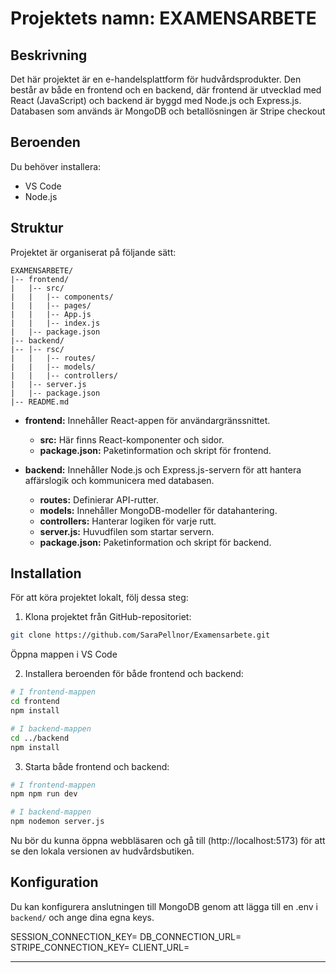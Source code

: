 # Projektets namn: EXAMENSARBETE

## Beskrivning
Det här projektet är en e-handelsplattform för hudvårdsprodukter. Den består av både en frontend och en backend, där frontend är utvecklad med React (JavaScript) och backend är byggd med Node.js och Express.js. Databasen som används är MongoDB och betallösningen är Stripe checkout

## Beroenden

Du behöver installera:
- VS Code
- Node.js

## Struktur

Projektet är organiserat på följande sätt:

```
EXAMENSARBETE/
|-- frontend/
|   |-- src/
|   |   |-- components/
|   |   |-- pages/
|   |   |-- App.js
|   |   |-- index.js
|   |-- package.json
|-- backend/
|-- |-- rsc/
|   |   |-- routes/
|   |   |-- models/
|   |   |-- controllers/
|   |-- server.js
|   |-- package.json
|-- README.md
```

- **frontend:** Innehåller React-appen för användargränssnittet.
  - **src:** Här finns React-komponenter och sidor.
  - **package.json:** Paketinformation och skript för frontend.

- **backend:** Innehåller Node.js och Express.js-servern för att hantera affärslogik och kommunicera med databasen.
  - **routes:** Definierar API-rutter.
  - **models:** Innehåller MongoDB-modeller för datahantering.
  - **controllers:** Hanterar logiken för varje rutt.
  - **server.js:** Huvudfilen som startar servern.
  - **package.json:** Paketinformation och skript för backend.

## Installation

För att köra projektet lokalt, följ dessa steg:

1. Klona projektet från GitHub-repositoriet:

```bash
git clone https://github.com/SaraPellnor/Examensarbete.git

```
Öppna mappen i VS Code

2. Installera beroenden för både frontend och backend:

```bash
# I frontend-mappen
cd frontend
npm install

# I backend-mappen
cd ../backend
npm install
```

3. Starta både frontend och backend:

```bash
# I frontend-mappen
npm npm run dev

# I backend-mappen
npm nodemon server.js
```

Nu bör du kunna öppna webbläsaren och gå till (http://localhost:5173) för att se den lokala versionen av hudvårdsbutiken.

## Konfiguration

Du kan konfigurera anslutningen till MongoDB genom att lägga till en .env i `backend/` och ange dina egna keys.

SESSION_CONNECTION_KEY=
DB_CONNECTION_URL=
STRIPE_CONNECTION_KEY=
CLIENT_URL=

---